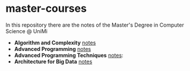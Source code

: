 # master-courses

In this repository there are the notes of the Master's Degree in Computer Science @ UniMi

- **Algorithm and Complexity** [notes]()
- **Advanced Programming** [notes]()
- **Advanced Programming Techniques** [notes](): 
- **Architecture for Big Data** [notes]()
